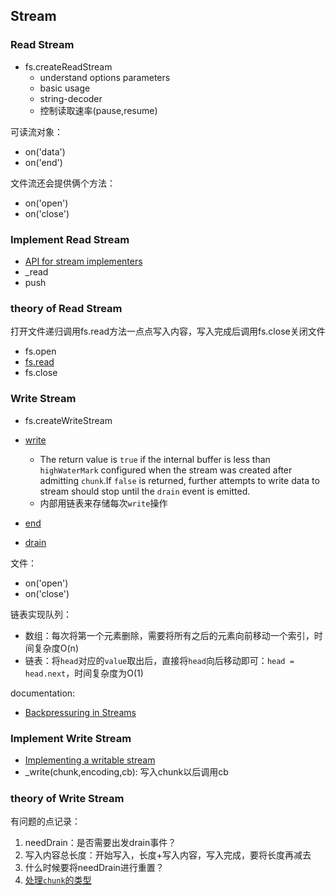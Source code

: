 ## Stream

### Read Stream

* fs.createReadStream
  * understand options parameters
  * basic usage
  * string-decoder
  * 控制读取速率(pause,resume)

可读流对象：

* on('data')
* on('end')

文件流还会提供俩个方法：

* on('open')
* on('close')

### Implement Read Stream

* [API for stream implementers](https://nodejs.org/api/stream.html#stream_api_for_stream_implementers)
* _read
* push

### theory of Read Stream

打开文件递归调用fs.read方法一点点写入内容，写入完成后调用fs.close关闭文件

* fs.open
* [fs.read](https://github.com/wangkaiwd/node-core/blob/9fc2868f4be497535f08ddd810464129c7a194cd/08.stream/read-stream-implement.js#L66-L69)
* fs.close

### Write Stream

* fs.createWriteStream


* [write](https://devdocs.io/node~14_lts/stream#stream_writable_write_chunk_encoding_callback)
  * The return value is `true` if the internal buffer is less than `highWaterMark` configured when the stream was
    created after admitting `chunk`.If `false` is returned, further attempts to write data to stream should stop until
    the `drain` event is emitted.
  * 内部用链表来存储每次`write`操作
* [end](https://devdocs.io/node~14_lts/stream#stream_writable_end_chunk_encoding_callback)
* [drain](https://devdocs.io/node~14_lts/stream#stream_event_drain)

文件：

* on('open')
* on('close')

链表实现队列：

* 数组：每次将第一个元素删除，需要将所有之后的元素向前移动一个索引，时间复杂度O(n)
* 链表：将`head`对应的`value`取出后，直接将`head`向后移动即可：`head = head.next`，时间复杂度为O(1)

documentation:

* [Backpressuring in Streams](https://nodejs.org/en/docs/guides/backpressuring-in-streams/)

### Implement Write Stream

* [Implementing a writable stream](https://nodejs.org/dist/latest-v14.x/docs/api/stream.html#stream_implementing_a_writable_stream)
* _write(chunk,encoding,cb): 写入chunk以后调用cb

### theory of Write Stream

有问题的点记录：

1. needDrain：是否需要出发drain事件？
2. 写入内容总长度：开始写入，长度+写入内容，写入完成，要将长度再减去
3. 什么时候要将needDrain进行重置？
4. [处理`chunk`的类型](https://github.com/wangkaiwd/node-core/blob/8e83f55f552cb6a6fbf7416b6ca19b010ff245dd/08.stream/write-stream-implement.js#L55)